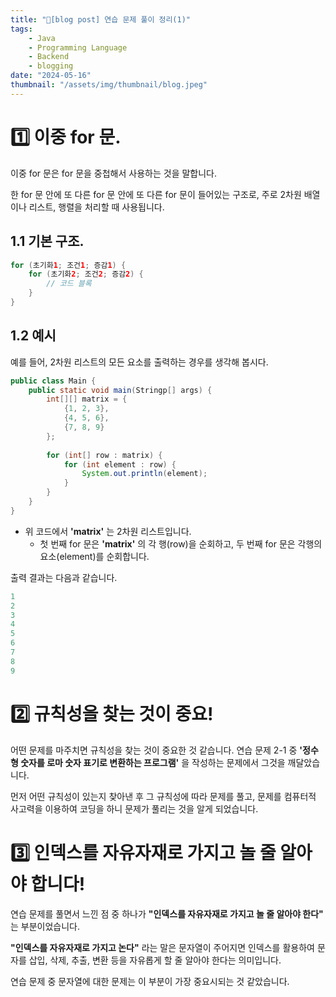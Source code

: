 ```yaml
---
title: "📝[blog post] 연습 문제 풀이 정리(1)"
tags:
    - Java
    - Programming Language
    - Backend
    - blogging
date: "2024-05-16"
thumbnail: "/assets/img/thumbnail/blog.jpeg"
---
```


# 1️⃣ 이중 for 문.
이중 for 문은 for 문을 중첩해서 사용하는 것을 말합니다.

한 for 문 안에 또 다른 for 문 안에 또 다른 for 문이 들어있는 구조로, 주로 2차원 배열이나 리스트, 행렬을 처리할 때 사용됩니다.

## 1.1 기본 구조.
```java
for (초기화1; 조건1; 증감1) {
    for (초기화2; 조건2; 증감2) {
        // 코드 블록
    }
}
```

## 1.2 예시
예를 들어, 2차원 리스트의 모든 요소를 출력하는 경우를 생각해 봅시다.
```java
public class Main {
    public static void main(Stringp[] args) {
        int[][] matrix = {
            {1, 2, 3},
            {4, 5, 6},
            {7, 8, 9}
        };
        
        for (int[] row : matrix) {
            for (int element : row) {
                System.out.println(element);
            }
        }
    }
}
```

- 위 코드에서 **'matrix'** 는 2차원 리스트입니다.
    - 첫 번째 for 문은 **'matrix'** 의 각 행(row)을 순회하고, 두 번째 for 문은 각행의 요소(element)를 순회합니다.

출력 결과는 다음과 같습니다.
```java
1
2
3
4
5
6
7
8
9
```

# 2️⃣ 규칙성을 찾는 것이 중요!
어떤 문제를 마주치면 규칙성을 찾는 것이 중요한 것 같습니다.
연습 문제 2-1 중 **'정수형 숫자를 로마 숫자 표기로 변환하는 프로그램'** 을 작성하는 문제에서 그것을 깨달았습니다.

먼저 어떤 규칙성이 있는지 찾아낸 후 그 규칙성에 따라 문제를 풀고, 문제를 컴퓨터적 사고력을 이용하여 코딩을 하니 문제가 풀리는 것을 알게 되었습니다.

# 3️⃣ 인덱스를 자유자재로 가지고 놀 줄 알아야 합니다!
연습 문제를 풀면서 느낀 점 중 하나가 **"인덱스를 자유자재로 가지고 놀 줄 알아야 한다"** 는 부분이었습니다.

**"인덱스를 자유자재로 가지고 논다"** 라는 말은 문자열이 주어지면 인덱스를 활용하여 문자를 삽입, 삭제, 추출, 변환 등을 자유롭게 할 줄 알아야 한다는 의미입니다.

연습 문제 중 문자열에 대한 문제는 이 부분이 가장 중요시되는 것 같았습니다.
